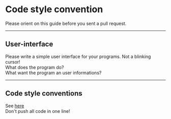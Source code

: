 # Code style convention  

Please orient on this guide before you sent a pull request.  

---

## User-interface  

Please write a simple user interface for your programs. Not a blinking cursor!  
What does the program do?  
What want the program an user informations?  

---

## Code style conventions  

See [here](https://users.ece.cmu.edu/~eno/coding/CCodingStandard.html)  
Don't push all code in one line!  

